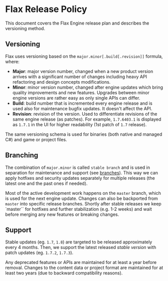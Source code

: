 # Flax Release Policy

This document covers the Flax Engine release plan and describes the versioning method.

## Versioning

Flax uses versioning based on the `major.minor[.build[.revision]]` formula, where:

- **Major**: major version number, changed when a new product version arrives with a significant number of changes including heavy API refactoring and design concepts modifications.
- **Minor**: minor version number, changed after engine updates which bring quality improvements and new features. Upgrades between minor engine versions are rather easy as only single APIs can differ.
- **Build**: build number that is incremented every engine release and is used also for maintenance bugfix updates. It doesn't affect the API.
- **Revision**: revision of the version. Used to differentiate revisions of the same engine release (as patches). For example, `1.7.6403.1` is displayed as `1.7.1` in the UI for higher readability (1st patch of `1.7` release).

The same versioning schema is used for binaries (both native and managed C#) and game or project files.

## Branching

The combination of `major.minor` is called `stable branch` and is used in separation for maintenance and support (see [branches](https://github.com/FlaxEngine/FlaxEngine/branches)). This way we can apply hotfixes and security updates separately for multiple releases (the latest one and the past ones if needed).

Most of the active development work happens on the `master` branch, which is used for the next engine update. Changes can also be backported from `master` into specific release branches. Shortly after stable releases we keep `master`` for hotfixes and further stabilization (e.g. 1-2 weeks) and wait before merging any new features or breaking changes.

## Support

Stable updates (eg. `1.7`, `1.8`) are targeted to be released approximately every 4 months. Then, we support the latest released *stable version* with patch updates (eg. `1.7.2`, `1.7.3`).

Any deprecated features or APIs are maintained for at least a year before removal. Changes to the content data or project format are maintained for at least two years (due to backward compatibility reasons).
